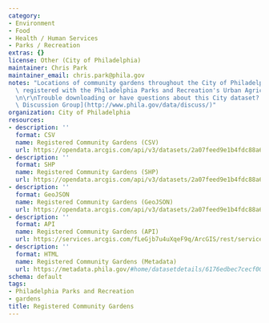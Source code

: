 ```yaml
---
category:
- Environment
- Food
- Health / Human Services
- Parks / Recreation
extras: {}
license: Other (City of Philadelphia)
maintainer: Chris Park
maintainer_email: chris.park@phila.gov
notes: "Locations of community gardens throughout the City of Philadelphia that are\
  \ registered with the Philadelphia Parks and Recreation's Urban Agriculture Team.\r\
  \n\r\nTrouble downloading or have questions about this City dataset? Visit the [OpenDataPhilly\
  \ Discussion Group](http://www.phila.gov/data/discuss/)"
organization: City of Philadelphia
resources:
- description: ''
  format: CSV
  name: Registered Community Gardens (CSV)
  url: https://opendata.arcgis.com/api/v3/datasets/2a07feed9e1b4fdc88a64b70c0658c74_0/downloads/data?format=csv&spatialRefId=4326
- description: ''
  format: SHP
  name: Registered Community Gardens (SHP)
  url: https://opendata.arcgis.com/api/v3/datasets/2a07feed9e1b4fdc88a64b70c0658c74_0/downloads/data?format=shp&spatialRefId=4326
- description: ''
  format: GeoJSON
  name: Registered Community Gardens (GeoJSON)
  url: https://opendata.arcgis.com/api/v3/datasets/2a07feed9e1b4fdc88a64b70c0658c74_0/downloads/data?format=geojson&spatialRefId=4326
- description: ''
  format: API
  name: Registered Community Gardens (API)
  url: https://services.arcgis.com/fLeGjb7u4uXqeF9q/ArcGIS/rest/services/Registered_Community_Gardens/FeatureServer/0/query?where=1%3D1
- description: ''
  format: HTML
  name: Registered Community Gardens (Metadata)
  url: https://metadata.phila.gov/#home/datasetdetails/6176edbec7cecf001e606149/
schema: default
tags:
- Philadelphia Parks and Recreation
- gardens
title: Registered Community Gardens
---
```

